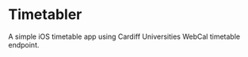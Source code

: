 Timetabler
==========

A simple iOS timetable app using Cardiff Universities WebCal timetable endpoint. 
